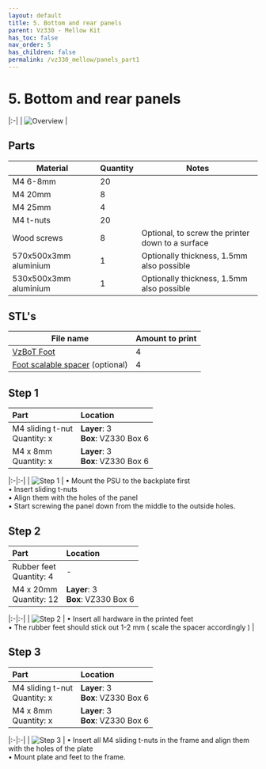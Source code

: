 ```yaml
---
layout: default
title: 5. Bottom and rear panels
parent: Vz330 - Mellow Kit
has_toc: false
nav_order: 5
has_children: false
permalink: /vz330_mellow/panels_part1
---
```


# 5. Bottom and rear panels

|:-|
| ![Overview](../assets/images/manual/vz330_mellow/panels_1/overview.png) |

## Parts

| Material              | Quantity | Notes                                            |
|-----------------------|----------|--------------------------------------------------|
| M4 6-8mm              | 20       |                                                  |
| M4 20mm               | 8        |                                                  |
| M4 25mm               | 4        |                                                  |
| M4 t-nuts             | 20       |                                                  |
| Wood screws           | 8        | Optional, to screw the printer down to a surface |
| 570x500x3mm aluminium | 1        | Optionally thickness, 1.5mm also possible        |
| 530x500x3mm aluminium | 1        | Optionally thickness, 1.5mm also possible        |

## STL's

| File name                         | Amount to print |
|-----------------------------------|-----------------|
| [VzBoT Foot]                      | 4               |
| [Foot scalable spacer] (optional) | 4               |

## Step 1

| Part                               | Location                                |
|:-----------------------------------|:----------------------------------------|
| M4 sliding t-nut <br/> Quantity: x | **Layer**: 3 <br/> **Box**: VZ330 Box 6 |
| M4 x 8mm <br/> Quantity: x         | **Layer**: 3 <br/> **Box**: VZ330 Box 6 |

|:-|:-|
| ![Step 1](../assets/images/manual/vz330_mellow/panels_1/step_1.png) | &#8226; Mount the PSU to the backplate first <br/> &#8226; Insert sliding t-nuts <br/> &#8226; Align them with the holes of the panel <br/> &#8226; Start screwing the panel down from the middle to the outside holes.

## Step 2

| Part                          | Location                                |
|:------------------------------|:----------------------------------------|
| Rubber feet <br/> Quantity: 4 | -                                       |
| M4 x 20mm <br/> Quantity: 12  | **Layer**: 3 <br/> **Box**: VZ330 Box 6 |

|:-|:-|
| ![Step 2](../assets/images/manual/vz330_mellow/panels_1/step_2.png) | &#8226; Insert all hardware in the printed feet <br/> &#8226; The rubber feet should stick out 1-2 mm ( scale the spacer accordingly )  |

## Step 3

| Part                               | Location                                |
|:-----------------------------------|:----------------------------------------|
| M4 sliding t-nut <br/> Quantity: x | **Layer**: 3 <br/> **Box**: VZ330 Box 6 |
| M4 x 8mm <br/> Quantity: x         | **Layer**: 3 <br/> **Box**: VZ330 Box 6 |

|:-|:-|
| ![Step 3](../assets/images/manual/vz330_mellow/panels_1/step_3.png) | &#8226; Insert all M4 sliding t-nuts in the frame and align them with the holes of the plate <br/> &#8226; Mount plate and feet to the frame.

[Foot scalable spacer]: https://github.com/VzBoT3D/VzBoT-Vz330/blob/master/Assemblies%20BOM%20and%20STL/Frame/Feet/STL/Spacer.stl
[VzBoT Foot]: https://github.com/VzBoT3D/VzBoT-Vz330/blob/master/Assemblies%20BOM%20and%20STL/Frame/Feet/STL/foot.stl
